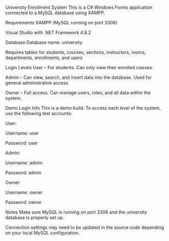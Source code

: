 University Enrollment System
This is a C# Windows Forms application connected to a MySQL database using XAMPP.

Requirements
XAMPP (MySQL running on port 3306)

Visual Studio with .NET Framework 4.8.2

Database
Database name: university

Requires tables for students, courses, sections, instructors, rooms, departments, enrollments, and users

Login Levels
User – For students. Can only view their enrolled classes.

Admin – Can view, search, and insert data into the database. Used for general administrative access.

Owner – Full access. Can manage users, roles, and all data within the system.

Demo Login Info
This is a demo build. To access each level of the system, use the following test accounts:

User:

Username: user

Password: user

Admin:

Username: admin

Password: admin

Owner:

Username: owner

Password: owner

Notes
Make sure MySQL is running on port 3306 and the university database is properly set up.

Connection settings may need to be updated in the source code depending on your local MySQL configuration.
